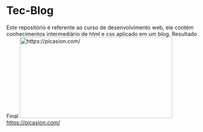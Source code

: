 # Tec-Blog
Este repositório é referente ao curso de desenvolvimento web, ele contém conhecimentos intermediário de html e css aplicado em um blog.
Resultado Final 
<a href="https://picasion.com/"><img src="https://i.picasion.com/pic90/a179e6f341e71bef9fe5961002454899.gif" width="400" height="213" border="0" alt="https://picasion.com/" /></a><br /><a href="https://picasion.com/">https://picasion.com/</a>

